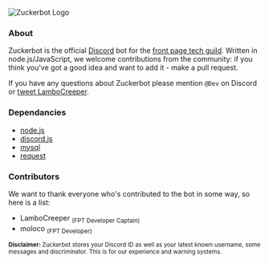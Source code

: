 ![Zuckerbot Logo](http://lambocreeper.uk/media/zuck_header.png)

### About
Zuckerbot is the official [Discord](https://discordapp.com) bot for the [front page tech guild](http://discord.gg/fpt). Written in node.js/JavaScript, we welcome contributions from the community: if you think you've got a good idea and want to add it - make a pull request.

If you have any questions about Zuckerbot please mention `@Dev` on Discord or [tweet LamboCreeper](https://twitter.com/LamboCreeper).

### Dependancies
- [node.js](http://nodejs.org)
- [discord.js](https://www.npmjs.com/package/discord.js)
- [mysql](https://www.npmjs.com/package/mysql)
- [request](https://www.npmjs.com/package/request)

### Contributors
We want to thank everyone who's contributed to the bot in some way, so here is a list:
- LamboCreeper <sub>(FPT Developer Captain)</sub>
- moloco <sub>(FPT Developer)</sub>





<sub>**Disclaimer:** Zuckerbot stores your Discord ID as well as your latest known username, some messages and discriminator. This is for our experience and warning systems.</sub>
